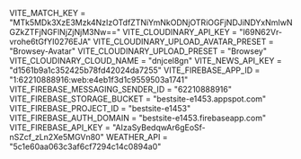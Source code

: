 <!-- .env -->
VITE_MATCH_KEY = "MTk5MDk3XzE3Mzk4NzIzOTdfZTNiYmNkODNjOTRiOGFjNDJiNDYxNmIwNGZkZTFjNGFlNjZjNjM3Nw=="
VITE_CLOUDINARY_API_KEY = "I69N62Vr-vrohe6tGfYI0276EJA"
VITE_CLOUDINARY_UPLOAD_AVATAR_PRESET = "Browsey-Avatar"
VITE_CLOUDINARY_UPLOAD_PRESET = "Browsey"
VITE_CLOUDINARY_CLOUD_NAME = "dnjcel8gn"
VITE_NEWS_API_KEY = "d1561b9a1c352425b78fd42024da7255"
VITE_FIREBASE_APP_ID = "1:62210888916:web:e4eb1f3d1c9559503a1741"
VITE_FIREBASE_MESSAGING_SENDER_ID = "62210888916"
VITE_FIREBASE_STORAGE_BUCKET = "bestsite-e1453.appspot.com"
VITE_FIREBASE_PROJECT_ID = "bestsite-e1453"
VITE_FIREBASE_AUTH_DOMAIN = "bestsite-e1453.firebaseapp.com"
VITE_FIREBASE_API_KEY = "AIzaSyBedqwAr6gEoSf-nSZcf_zLn2Xe5MGVn80"
WEATHER_API = "5c1e60aa063c3af6cf7294c14c0894a0"

